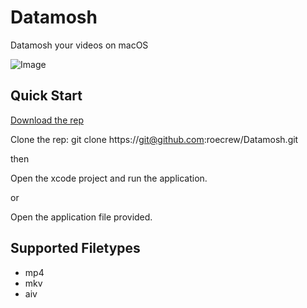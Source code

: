 # Datamosh
Datamosh your videos on macOS

![Image](https://media.giphy.com/media/13bMkBsTQ7mh32/giphy.gif)

## Quick Start

[Download the rep](https://github.com/roecrew/Datamosh/archive/master.zip)

Clone the rep: git clone ht&#8203;tps://git@github.com:roecrew/Datamosh.git

then

Open the xcode project and run the application.

or

Open the application file provided.

## Supported Filetypes

* mp4
* mkv
* aiv
